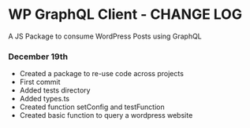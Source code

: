 # WP GraphQL Client - CHANGE LOG

A JS Package to consume WordPress Posts using GraphQL

### December 19th

- Created a package to re-use code across projects
- First commit
- Added tests directory
- Added types.ts
- Created function setConfig and testFunction
- Created basic function to query a wordpress website
